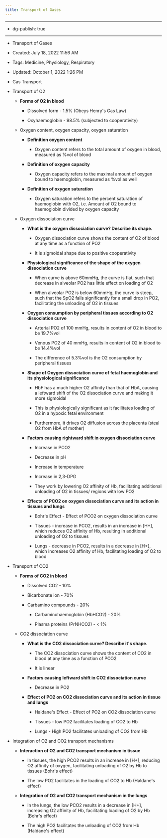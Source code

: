 ```yaml
---
title: Transport of Gases
---
```


- --

- dg-publish: true

- --

- Transport of Gases

- Created: July 18, 2022 11:56 AM

- Tags: Medicine, Physiology, Respiratory

- Updated: October 1, 2022 1:26 PM

- Gas Transport

- Transport of O2
	 - **Forms of O2 in blood**
		 - Dissolved form - 1.5% (Obeys Henry's Gas Law)

		 - Oxyhaemoglobin - 98.5% (subjected to cooperativity)

	 - Oxygen content, oxygen capacity, oxygen saturation
		 - **Definition oxygen content**
			 - Oxygen content refers to the total amount of oxygen in blood, measured as %vol of blood

		 - **Definition of oxygen capacity**
			 - Oxygen capacity refers to the maximal amount of oxygen bound to haemoglobin, measured as %vol as well

		 - **Definition of oxygen saturation**
			 - Oxygen saturation refers to the percent saturation of haemoglobin with O2, i.e. Amount of O2 bound to haemoglobin divided by oxygen capacity

	 - Oxygen dissociation curve
		 - **What is the oxygen dissociation curve? Describe its shape.**
			 - Oxygen dissociation curve shows the content of O2 of blood at any time as a function of PO2

			 - It is sigmoidal shape due to positive cooperativity

		 - **Physiological significance of the shape of the oxygen dissociation curve**
			 - When curve is above 60mmHg, the curve is flat, such that decrease in alveolar PO2 has little effect on loading of O2

			 - When alveolar PO2 is below 60mmHg, the curve is steep, such that the SpO2 falls significantly for a small drop in PO2, facilitating the unloading of O2 in tissues

		 - **Oxygen consumption by peripheral tissues according to O2 dissociation curve**
			 - Arterial PO2 of 100 mmHg, results in content of O2 in blood to be 19.7%vol

			 - Venous PO2 of 40 mmHg, results in content of O2 in blood to be 14.4%vol

			 - The difference of 5.3%vol is the O2 consumption by peripheral tissues

		 - **Shape of Oxygen dissociation curve of fetal haemoglobin and its physiological significance**
			 - HbF has a much higher O2 affinity than that of HbA, causing a leftward shift of the O2 dissociation curve and making it more sigmoidal

			 - This is physiologically significant as it facilitates loading of O2 in a hypoxic fetal environment

			 - Furthermore, it drives O2 diffusion across the placenta (steal O2 from HbA of mother)

		 - **Factors causing rightward shift in oxygen dissociation curve**
			 - Increase in PCO2

			 - Decrease in pH

			 - Increase in temperature

			 - Increase in 2,3-DPG

			 - They work by lowering O2 affinity of Hb, facilitating additional unloading of O2 in tissues/ regions with low PO2

		 - **Effects of PCO2 on oxygen dissociation curve and its action in tissues and lungs**
			 - Bohr's Effect - Effect of PCO2 on oxygen dissociation curve

			 - Tissues - increase in PCO2, results in an increase in [H+], which reduces O2 affinity of Hb, resulting in additional unloading of O2 to tissues

			 - Lungs - decrease in PCO2, results in a decrease in [H+], which increases O2 affinity of Hb, facilitating loading of O2 to blood

- Transport of CO2
	 - **Forms of CO2 in blood**
		 - Dissolved CO2 - 10%

		 - Bicarbonate ion - 70%

		 - Carbamino compounds - 20%
			 - Carbaminohaemoglobin (HbHCO2) - 20%

			 - Plasma proteins (PrNHCO2) - < 1%

	 - CO2 dissociation curve
		 - **What is the CO2 dissociation curve? Describe it's shape.**
			 - The CO2 dissociation curve shows the content of CO2 in blood at any time as a function of PCO2

			 - It is linear

		 - **Factors causing leftward shift in CO2 dissociation curve**
			 - Decrease in PO2

		 - **Effect of PO2 on CO2 dissociation curve and its action in tissue and lungs**
			 - Haldane's Effect - Effect of PO2 on CO2 dissociation curve

			 - Tissues - low PO2 facilitates loading of CO2 to Hb

			 - Lungs - High PO2 facilitates unloading of CO2 from Hb

- Integration of O2 and CO2 transport mechanisms
	 - **Interaction of O2 and CO2 transport mechanism in tissue**
		 - In tissues, the high PCO2 results in an increase in [H+], reducing O2 affinity of oxygen, facilitating unloading of O2 by Hb to tissues (Bohr's effect)

		 - The low PO2 facilitates in the loading of CO2 to Hb (Haldane's effect)

	 - **Integration of O2 and CO2 transport mechanism in the lungs**
		 - In the lungs, the low PCO2 results in a decrease in [H+], increasing O2 affinity of Hb, facilitating loading of O2 by Hb (Bohr's effect)

		 - The high PO2 facilitates the unloading of CO2 from Hb (Haldane's effect)
